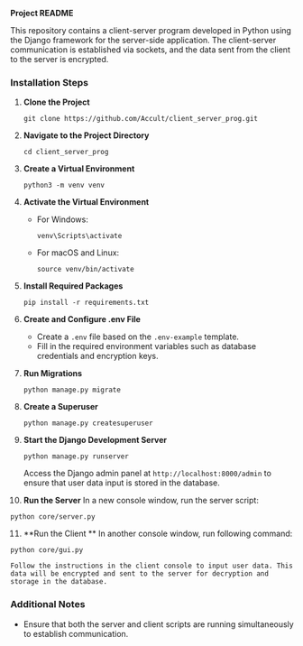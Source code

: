**Project README**

This repository contains a client-server program developed in Python using the Django framework for the server-side application. The client-server communication is established via sockets, and the data sent from the client to the server is encrypted.

### Installation Steps

1. **Clone the Project**
   ```
   git clone https://github.com/Accult/client_server_prog.git
   ```

2. **Navigate to the Project Directory**
   ```
   cd client_server_prog
   ```

3. **Create a Virtual Environment**
   ```
   python3 -m venv venv
   ```

4. **Activate the Virtual Environment**
   - For Windows:
     ```
     venv\Scripts\activate
     ```
   - For macOS and Linux:
     ```
     source venv/bin/activate
     ```

5. **Install Required Packages**
   ```
   pip install -r requirements.txt
   ```

6. **Create and Configure .env File**
   - Create a `.env` file based on the `.env-example` template.
   - Fill in the required environment variables such as database credentials and encryption keys.

7. **Run Migrations**
   ```
   python manage.py migrate
   ```

8. **Create a Superuser**
   ```
   python manage.py createsuperuser
   ```

9. **Start the Django Development Server**
   ```
   python manage.py runserver
   ```

   Access the Django admin panel at `http://localhost:8000/admin` to ensure that user data input is stored in the database.

10. **Run the Server**
    In a new console window, run the server script:
   ```
   python core/server.py
   ```

11. **Run the Client **
    In another console window, run following command:
   ```
   python core/gui.py

   ```

    Follow the instructions in the client console to input user data. This data will be encrypted and sent to the server for decryption and storage in the database.

### Additional Notes

- Ensure that both the server and client scripts are running simultaneously to establish communication.
